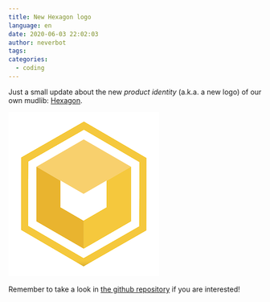 ```yaml
---
title: New Hexagon logo
language: en
date: 2020-06-03 22:02:03
author: neverbot
tags:
categories:
  - coding
---
```


Just a small update about the new _product identity_ (a.k.a. a new logo) of our own mudlib: [Hexagon](https://github.com/maldorne/hexagon).

![Hexagon Logo](./new-hexagon-logo/hexagon_logo_bg.png)

Remember to take a look in [the github repository](https://github.com/maldorne/hexagon) if you are interested!
